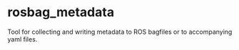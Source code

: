 # rosbag_metadata
Tool for collecting and writing metadata to ROS bagfiles or to accompanying yaml files.
